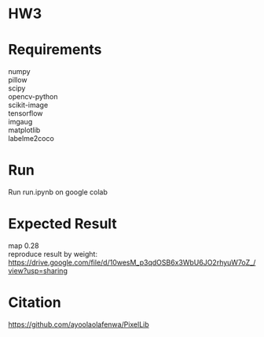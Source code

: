 # HW3

# Requirements
numpy <br>
pillow <br>
scipy <br>
opencv-python <br>
scikit-image <br>
tensorflow <br>
imgaug <br>
matplotlib <br>
labelme2coco <br>

# Run
Run run.ipynb on google colab

# Expected Result 
map 0.28 <br>
reproduce result by weight: https://drive.google.com/file/d/10wesM_p3qdOSB6x3WbU6JO2rhyuW7oZ_/view?usp=sharing


# Citation
https://github.com/ayoolaolafenwa/PixelLib